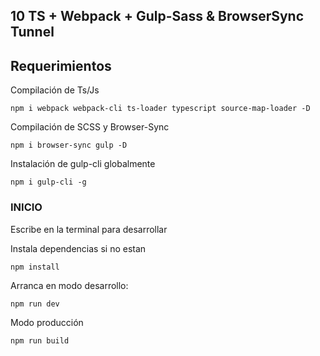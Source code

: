 ## 10 TS + Webpack + Gulp-Sass & BrowserSync Tunnel

## Requerimientos

Compilación de Ts/Js
``` 
npm i webpack webpack-cli ts-loader typescript source-map-loader -D
```
Compilación de SCSS y Browser-Sync
``` 
npm i browser-sync gulp -D
```
Instalación de gulp-cli globalmente
``` 
npm i gulp-cli -g
```

### INICIO
Escribe en la terminal para desarrollar

Instala dependencias si no estan
``` 
npm install
```

Arranca en modo desarrollo:
``` 
npm run dev
```
Modo producción 
``` 
npm run build
```